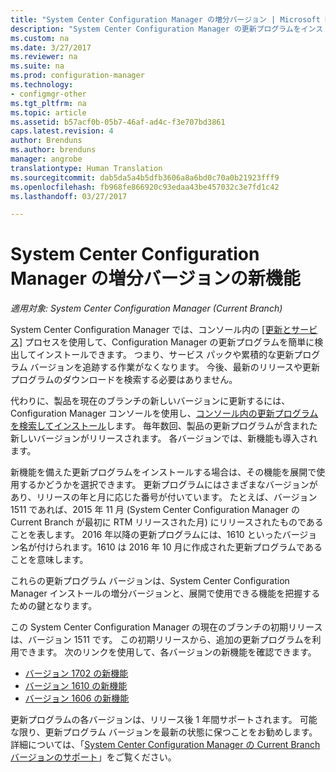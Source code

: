 ```yaml
---
title: "System Center Configuration Manager の増分バージョン | Microsoft Docs"
description: "System Center Configuration Manager の更新プログラムをインストールして管理する方法について説明します。"
ms.custom: na
ms.date: 3/27/2017
ms.reviewer: na
ms.suite: na
ms.prod: configuration-manager
ms.technology:
- configmgr-other
ms.tgt_pltfrm: na
ms.topic: article
ms.assetid: b57acf0b-05b7-46af-ad4c-f3e707bd3861
caps.latest.revision: 4
author: Brenduns
ms.author: brenduns
manager: angrobe
translationtype: Human Translation
ms.sourcegitcommit: dab5da5a4b5dfb3606a8a6bd0c70a0b21923fff9
ms.openlocfilehash: fb968fe866920c93edaa43be457032c3e7fd1c42
ms.lasthandoff: 03/27/2017

---
```

# <a name="whats-new-in-system-center-configuration-manager-incremental-versions"></a>System Center Configuration Manager の増分バージョンの新機能

*適用対象: System Center Configuration Manager (Current Branch)*




 System Center Configuration Manager では、コンソール内の [[更新とサービス]](/sccm/core/servers/manage/updates) プロセスを使用して、Configuration Manager の更新プログラムを簡単に検出してインストールできます。 つまり、サービス パックや累積的な更新プログラム バージョンを追跡する作業がなくなります。 今後、最新のリリースや更新プログラムのダウンロードを検索する必要はありません。

 代わりに、製品を現在のブランチの新しいバージョンに更新するには、Configuration Manager コンソールを使用し、[コンソール内の更新プログラムを検索してインストール](../../../core/servers/manage/install-in-console-updates.md)します。 毎年数回、製品の更新プログラムが含まれた新しいバージョンがリリースされます。 各バージョンでは、新機能も導入されます。  

 新機能を備えた更新プログラムをインストールする場合は、その機能を展開で使用するかどうかを選択できます。 更新プログラムにはさまざまなバージョンがあり、リリースの年と月に応じた番号が付いています。 たとえば、バージョン 1511 であれば、2015 年 11 月 (System Center Configuration Manager の Current Branch が最初に RTM リリースされた月) にリリースされたものであることを表します。 2016 年以降の更新プログラムには、1610 といったバージョン名が付けられます。1610 は 2016 年 10 月に作成された更新プログラムであることを意味します。

 これらの更新プログラム バージョンは、System Center Configuration Manager インストールの増分バージョンと、展開で使用できる機能を把握するための鍵となります。

 この System Center Configuration Manager の現在のブランチの初期リリースは、バージョン 1511 です。 この初期リリースから、追加の更新プログラムを利用できます。 次のリンクを使用して、各バージョンの新機能を確認できます。
  - [バージョン 1702 の新機能](../../../core/plan-design/changes/whats-new-in-version-1702.md)
  - [バージョン 1610 の新機能](../../../core/plan-design/changes/whats-new-in-version-1610.md)
  - [バージョン 1606 の新機能](../../../core/plan-design/changes/whats-new-in-version-1606.md)  

<!-- 
  - [What's new in version 1602](../../../core/plan-design/changes/whats-new-in-version-1602.md)
-->

 更新プログラムの各バージョンは、リリース後 1 年間サポートされます。 可能な限り、更新プログラム バージョンを最新の状態に保つことをお勧めします。 詳細については、「[System Center Configuration Manager の Current Branch バージョンのサポート](../../../core/servers/manage/current-branch-versions-supported.md)」をご覧ください。  

